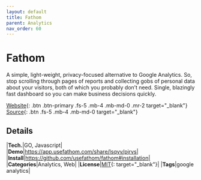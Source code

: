 ```yaml
---
layout: default
title: Fathom
parent: Analytics
nav_order: 60
---
```


# Fathom

A simple, light-weight, privacy-focused alternative to Google Analytics. So, stop scrolling through pages of reports and collecting gobs of personal data about your visitors, both of which you probably don’t need. Single, blazingly fast dashboard so you can make business decisions quickly.

[Website](https://usefathom.com){: .btn .btn-primary .fs-5 .mb-4 .mb-md-0 .mr-2 target="_blank"}
[Source](https://github.com/usefathom/fathom){: .btn .fs-5 .mb-4 .mb-md-0 target="_blank"}

## Details

|**Tech.**|GO, Javascript|
|**Demo**|https://app.usefathom.com/share/lsqyv/pjrvs|
|**Install**|https://github.com/usefathom/fathom#installation|
|**Categories**|Analytics, Web|
|**License**|[MIT](https://choosealicense.com/licenses/mit/){: target="_blank"}|
|**Tags**|google analytics|
